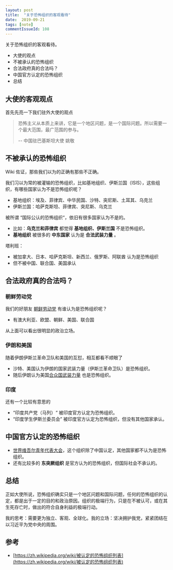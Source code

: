 ```yaml
---
layout: post
title:  "关于恐怖组织的客观看待"
date:  2019-09-21
tags: [note]
commentIssueId: 108
---
```




关于恐怖组织的客观看待。
* 大使的观点
* 不被承认的恐怖组织
* 合法政府真的合法吗？
* 中国官方认定的恐怖组织
* 总结



## 大使的客观观点

首先先亮一下我们驻外大使的观点

> 恐怖主义从本质上来讲，它是一个地区问题，是一个国际问题。所以需要一个最大范围，最广范围的参与。
>
> -- 中国驻巴基斯坦大使 姚敬



## 不被承认的恐怖组织

Wiki 佐证，那些我们以为的正确有那些不正确。

我们习以为常的被灌输的恐怖组织，比如基地组织、伊斯兰国（ISIS），这些组织，有哪些国家认为不是恐怖组织呢？

* 基地组织：埃及、菲律宾、中华民国、沙特、突尼斯、土耳其、乌克兰
* 伊斯兰国：哈萨克斯坦、菲律宾、突尼斯、乌克兰

被所谓 “国际公认的恐怖组织“，依旧有很多国家认为不是的。

* 比如：**乌克兰和菲律宾** 都觉得 **基地组织、伊斯兰国** 不是恐怖组织。
*  **基地组织** 被很多的 **中东国家** 认为是 **合法武装力量** 。



塔利班：

* 被加拿大、日本、哈萨克斯坦、新西兰、俄罗斯、阿联酋 认为是恐怖组织
* 但不被中国、联合国、美国承认



## 合法政府真的合法吗？

### 朝鲜劳动党

我们的好朋友 [朝鲜劳动党](https://zh.wikipedia.org/wiki/朝鲜劳动党) 有谁认为是恐怖组织呢？

* 有澳大利亚、欧盟、朝鲜、美国、联合国

从上面可以看出很明显的政治立场。



### 伊朗和美国

随着伊朗伊斯兰革命卫队和美国的互怼，相互都看不顺眼了

* 沙特、美国认为伊朗的国家武装力量（伊斯兰革命卫队）是恐怖组织。
* 随后伊朗认为美国[合众国武装力量](https://zh.wikipedia.org/wiki/合众国武装力量) 也是恐怖组织。



### 印度

还有一个比较有意思的

* “印度共产党（马列）“ 被印度官方认定为恐怖组织。
* “印度学生伊斯兰委员会” 被印度官方认定为恐怖组织，但没有其他国家承认。



## 中国官方认定的恐怖组织

* [世界维吾尔青年代表大会](https://baike.baidu.com/item/世界维吾尔青年代表大会)，这个组织除了中国认定，其他国家都不认为是恐怖组织。
* 还有比较多的 **东突厥组织** 是官方认为的恐怖组织，但国际社会不承认的。



## 总结

正如大使所说，恐怖组织确实只是一个地区问题和国际问题，任何的恐怖组织的认定，都是出于一定的目的和政治原因。组织的极端行为，只是在不被认可，或在其生死存亡时，做出的符合自身利益的极端行动。

我的思考：需要更为独立、客观、全球化。我的立场：坚决拥护我党，紧紧团结在以习近平为党中央的周围。



## 参考

* [https://zh.wikipedia.org/wiki/被认定的恐怖组织列表](https://zh.wikipedia.org/wiki/被认定的恐怖组织列表)